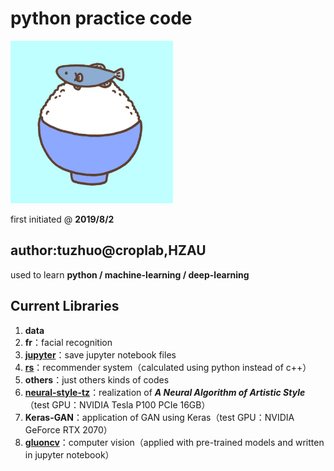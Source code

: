 # python practice code

<img src="logo.jpg" width="260">

first initiated @ **2019/8/2**

## author:tuzhuo@croplab,HZAU

used to learn **python / machine-learning / deep-learning**

## Current Libraries

1. **data**
2. **fr**：facial recognition
3. [**jupyter**](https://github.com/wnm1503303791/jupyter-Moyu)：save jupyter notebook files
4. [**rs**](https://github.com/wnm1503303791/cppcode/tree/master/rs)：recommender system（calculated using python instead of c++）
5. **others**：just others kinds of codes
6. [**neural-style-tz**](neural-style-tz/)：realization of **_A Neural Algorithm of Artistic Style_**（test GPU：NVIDIA Tesla P100 PCIe 16GB）
7. **Keras-GAN**：application of GAN using Keras（test GPU：NVIDIA GeForce RTX 2070）
8. [**gluoncv**](gluoncv/)：computer vision（applied with pre-trained models and written in jupyter notebook）